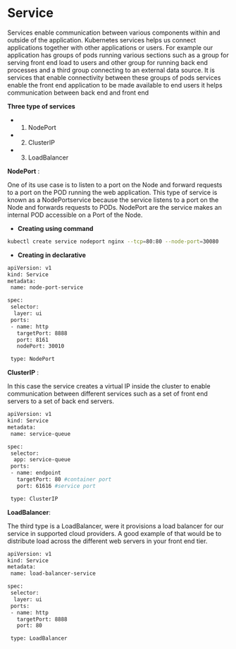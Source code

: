# Service

Services enable communication between various components within and outside of the application. Kubernetes services helps us connect applications together with other applications or users. For example our application has groups of pods running various sections such as a group for serving front end load to users and other group for running back end processes and a third group connecting to an external data source. It is services that enable connectivity between these groups of pods services enable the front end application to be made available to end users it helps communication between back end and front end

**Three type of services**
- 1. NodePort
- 2. ClusterIP
- 3. LoadBalancer

**NodePort** :


One of its use case is to listen to a port on the Node and forward requests to a port on the POD running the web application. This type of service is known as a NodePortservice because the service listens to a port on the Node and forwards requests to PODs. NodePort are the service makes an internal POD accessible on a Port of the Node.

- **Creating using command**
```bash
kubectl create service nodeport nginx --tcp=80:80 --node-port=30080 
```
- **Creating in declarative**
```bash
apiVersion: v1
kind: Service
metadata:
 name: node-port-service

spec:
 selector:
  layer: ui
 ports:
 - name: http
   targetPort: 8888
   port: 8161
   nodePort: 30010

 type: NodePort
```


**ClusterIP** :

In this case the service creates a virtual IP inside the cluster to enable communication between different services such as a set of front end servers to a set of back end servers.

```bash
apiVersion: v1
kind: Service
metadata:
 name: service-queue

spec:
 selector:
  app: service-queue
 ports:
 - name: endpoint
   targetPort: 80 #container port
   port: 61616 #service port

 type: ClusterIP
```


**LoadBalancer**:

The third type is a LoadBalancer, were it provisions a load balancer for our service in supported cloud providers. A good example of that would be to distribute load across the different web servers in your front end tier.

```bash
apiVersion: v1
kind: Service
metadata:
 name: load-balancer-service

spec:
 selector:
  layer: ui
 ports:
 - name: http
   targetPort: 8888
   port: 80

 type: LoadBalancer
```
